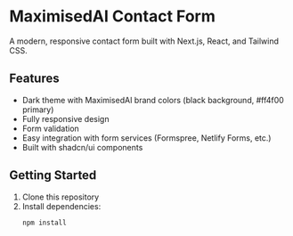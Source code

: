 # MaximisedAI Contact Form

A modern, responsive contact form built with Next.js, React, and Tailwind CSS.

## Features

- Dark theme with MaximisedAI brand colors (black background, #ff4f00 primary)
- Fully responsive design
- Form validation
- Easy integration with form services (Formspree, Netlify Forms, etc.)
- Built with shadcn/ui components

## Getting Started

1. Clone this repository
2. Install dependencies:
   ```bash
   npm install